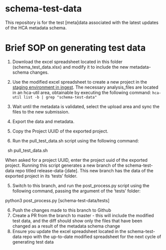 # schema-test-data
This repository is for the test [meta]data associated with the latest updates of the HCA metadata schema.

# Brief SOP on generating test data 

1. Download the excel spreadsheet located in this folder (schema_test_data.xlsx) and modify it to include the new metadata-schema changes. 
2. Use the modified excel spreadsheet to create a new project in the [staging environment in ingest](staging.contribute.data.humancellatlas.org). The necessary analysis_files are located in an hca-util area, obtainable by executing the following command: `hca-util list -b | grep "schema-test-data"`

3. Wait until the metadata is validated, select the upload area and sync the files to the new submission.
4. Export the data and metadata.


3. Copy the Project UUID of the exported project. 
4. Run the pull_test_data.sh script using the following command: 

  sh pull_test_data.sh 

When asked for a project UUID, enter the project uuid of the exported project. Running this script generates a new branch of the schema-test-data repo titled release-data-[date]. This new branch has the data of the exported project in its ‘tests’ folder. 

5. Switch to this branch, and run the post_process.py script using the following command, passing the argument of the ‘tests’ folder:

python3 post_process.py [schema-test-data/tests]

6. Push the changes made to this branch to Github
7. Create a PR from the branch to master - this will include the modified test data, and the diff should show only the files that have been changed as a result of the metadata schema change 
8. Ensure you update the excel spreadsheet located in the schema-test-data repo with the up-to-date modified spreadsheet for the next cycle of generating test data 
